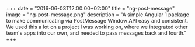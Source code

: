+++
date = "2016-06-03T12:00:00+02:00"
title = "ng-post-message"
image = "ng-post-message.png"
description = "A simple Angular 1 package to make communicating via PostMessage Window API easy and consistent. We used this a lot on a project I was working on, where we integrated other team's apps into our own, and needed to pass messages back and fourth."
+++

